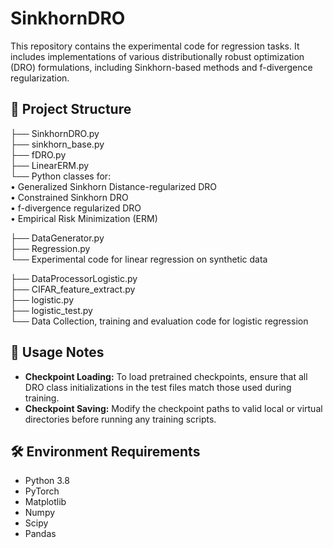 # SinkhornDRO

This repository contains the experimental code for regression tasks. It includes implementations of various distributionally robust optimization (DRO) formulations, including Sinkhorn-based methods and f-divergence regularization.

## 📁 Project Structure

├── SinkhornDRO.py\
├── sinkhorn_base.py\
├── fDRO.py\
├── LinearERM.py\
└── Python classes for:\
• Generalized Sinkhorn Distance-regularized DRO\
• Constrained Sinkhorn DRO\
• f-divergence regularized DRO\
• Empirical Risk Minimization (ERM)

├── DataGenerator.py\
├── Regression.py\
└── Experimental code for linear regression on synthetic data

├── DataProcessorLogistic.py\
├── CIFAR_feature_extract.py\
├── logistic.py\
├── logistic_test.py\
└── Data Collection, training and evaluation code for logistic regression


## 🧪 Usage Notes

- **Checkpoint Loading:** To load pretrained checkpoints, ensure that all DRO class initializations in the test files match those used during training.
- **Checkpoint Saving:** Modify the checkpoint paths to valid local or virtual directories before running any training scripts.

## 🛠 Environment Requirements

- Python 3.8
- PyTorch
- Matplotlib
- Numpy
- Scipy
- Pandas
